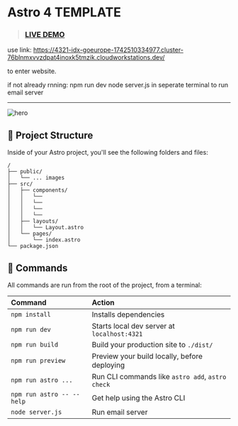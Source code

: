 # Astro 4 TEMPLATE

> ### [LIVE DEMO](https://astro-01.eavinti.com/)

use link: https://4321-idx-goeurope-1742510334977.cluster-76blnmxvvzdpat4inoxk5tmzik.cloudworkstations.dev/

to enter website.

if not already rnning:
npm run dev
node server.js in seperate terminal to run email server

***

![hero](./public/screenshot.png)

## 🚀 Project Structure

Inside of your Astro project, you'll see the following folders and files:

```
/
├── public/
│   └── ... images
├── src/
│   ├── components/
│   │   └── 
│   │   └── 
│   │   └── 
│   │   └── 
│   ├── layouts/
│   │   └── Layout.astro
│   └── pages/
│       └── index.astro
└── package.json
```



## 🧞 Commands

All commands are run from the root of the project, from a terminal:


| Command                   | Action                                           |
| :------------------------ | :----------------------------------------------- |
| `npm install`             | Installs dependencies                            |
| `npm run dev`             | Starts local dev server at `localhost:4321`      |
| `npm run build`           | Build your production site to `./dist/`          |
| `npm run preview`         | Preview your build locally, before deploying     |
| `npm run astro ...`       | Run CLI commands like `astro add`, `astro check` |
| `npm run astro -- --help` | Get help using the Astro CLI                     |
| `node server.js` | Run email server  

